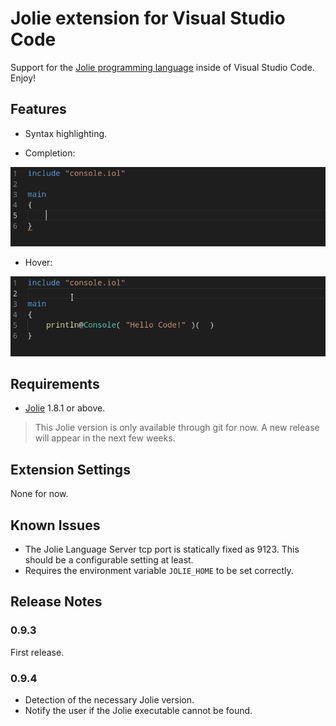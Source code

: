 # Jolie extension for Visual Studio Code

Support for the [Jolie programming language](https://jolie-lang.org) inside of Visual Studio Code. Enjoy!

## Features

- Syntax highlighting.

- Completion:

![Completion](images/feature-completion.gif)

- Hover:

![Hover](images/feature-hover.gif)

## Requirements

- [Jolie](https://jolie-lang.org) 1.8.1 or above.

> This Jolie version is only available through git for now. A new release will appear in the next few weeks.

## Extension Settings

None for now.

## Known Issues

- The Jolie Language Server tcp port is statically fixed as 9123. This should be a configurable setting at least.
- Requires the environment variable `JOLIE_HOME` to be set correctly.

## Release Notes

### 0.9.3

First release.

### 0.9.4

- Detection of the necessary Jolie version.
- Notify the user if the Jolie executable cannot be found.